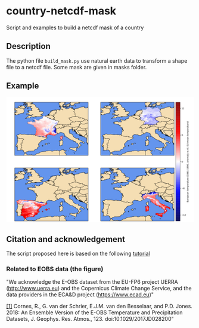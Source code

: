 # country-netcdf-mask
Script and examples to build a netcdf mask of a country

## Description
The python file `build_mask.py` use natural earth data to transform a shape
file to a netcdf file. Some mask are given in masks folder.

## Example

![Alt](/figure/example.png)

## Citation and acknowledgement

The script proposed here is based on the following [tutorial](https://www.wemcouncil.org/wp/wemc-tech-blog-3-calculating-eu-country-averages-with-era5-and-nuts/)

### Related to EOBS data (the figure)

"We acknowledge the E-OBS dataset from the EU-FP6 project UERRA 
(http://www.uerra.eu) and the Copernicus Climate Change Service, and the data
providers in the ECA&D project (https://www.ecad.eu)"

[[1]](https://doi.org/10.1029/2017JD028200) Cornes, R., G. van der Schrier, E.J.M. van den Besselaar, and P.D. Jones. 2018: An Ensemble Version of the E-OBS Temperature and Precipitation Datasets, J. Geophys. Res. Atmos., 123. doi:10.1029/2017JD028200"


